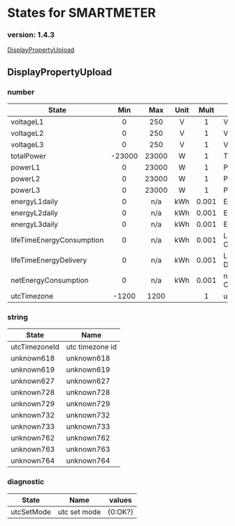 # States for  SMARTMETER
### version: 1.4.3

[DisplayPropertyUpload](#DisplayPropertyUpload)



## DisplayPropertyUpload

### number
| State  |      Min     |      Max     |  Unit |  Mult |  Name |
|----------|:-------------:|:-------------:|:------:|:-----:|-----|
|voltageL1|0 | 250 | V | 1 |  Voltage L1 |
|voltageL2|0 | 250 | V | 1 |  Voltage L2 |
|voltageL3|0 | 250 | V | 1 |  Voltage L3 |
|totalPower|-23000 | 23000 | W | 1 |  Total Power |
|powerL1|0 | 23000 | W | 1 |  Power L1 |
|powerL2|0 | 23000 | W | 1 |  Power L2 |
|powerL3|0 | 23000 | W | 1 |  Power L3 |
|energyL1daily|0 |  n/a | kWh | 0.001 |  Energy L1 |
|energyL2daily|0 |  n/a | kWh | 0.001 |  Energy L2 |
|energyL3daily|0 |  n/a | kWh | 0.001 |  Energy L3 |
|lifeTimeEnergyConsumption|0 |  n/a | kWh | 0.001 |  Lifetime Consumption |
|lifeTimeEnergyDelivery|0 |  n/a | kWh | 0.001 |  Lifetime Delivery |
|netEnergyConsumption|0 |  n/a | kWh | 0.001 |  net Energy Consumption |
|utcTimezone|-1200 | 1200 |  | 1 |  utc timezone |


### string

| State  |  Name |
|----------|------|
|utcTimezoneId| utc timezone id |
|unknown618| unknown618 |
|unknown619| unknown619 |
|unknown627| unknown627 |
|unknown728| unknown728 |
|unknown729| unknown729 |
|unknown732| unknown732 |
|unknown733| unknown733 |
|unknown762| unknown762 |
|unknown763| unknown763 |
|unknown764| unknown764 |

### diagnostic

| State  |     Name |  values |
|----------|:-------------:|------|
|utcSetMode| utc set mode | {0:OK?} |

